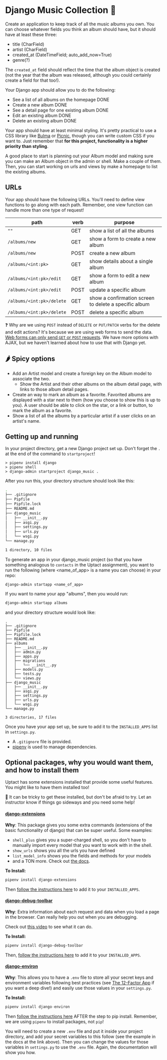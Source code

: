 # Django Music Collection 🎵

Create an application to keep track of all the music albums you own. You can choose whatever fields you think an album should have, but it should have at least these three:

- title (CharField)
- artist (CharField)
- created_at (DateTimeField; auto_add_now=True)
- genre(?)

The `created_at` field should reflect the time that the album object is created (not the year that the album was released, although you could certainly create a field for that too!).

Your Django app should allow you to do the following:

- See a list of all albums on the homepage DONE
- Create a new album DONE
- See a detail page for one existing album DONE
- Edit an existing album DONE
- Delete an existing album DONE

Your app should have at least minimal styling. It's pretty practical to use a CSS library like [Bulma](https://bulma.io/) or [Picnic](https://picnicss.com/), though you can write custom CSS if you want to. Just remember that **for this project, functionality is a higher priority than styling**.

A good place to start is planning out your Album model and making sure you can make an Album object in the admin or shell. Make a couple of them. Then, you can start working on urls and views by make a homepage to list the existing albums.

## URLs

Your app should have the following URLs. You'll need to define view functions to go along with each path. Remember, one view function can handle more than one type of request!

| path                      | verb | purpose                                               |
| ------------------------- | ---- | ----------------------------------------------------- | 
| `""`                      | GET  | show a list of all the albums                         |
| `/albums/new`             | GET  | show a form to create a new album                     |
| `/albums/new`             | POST | create a new album                                    |
| `/albums/<int:pk>`        | GET  | show details about a single album                     |
| `/albums/<int:pk>/edit`   | GET  | show a form to edit a new album                       |
| `/albums/<int:pk>/edit`   | POST | update a specific album                               |
| `/albums/<int:pk>/delete` | GET  | show a confirmation screen to delete a specific album |
| `/albums/<int:pk>/delete` | POST | delete a specific album                               |

❓ Why are we using `POST` instead of `DELETE` or `PUT/PATCH` verbs for the delete and edit actions? It's because we are using web forms to send the data. [Web forms can only send `GET` or `POST` requests](https://developer.mozilla.org/en-US/docs/Web/HTML/Element/form#attr-method). We have more options with AJAX, but we haven't learned about how to use that with Django yet.

## 🌶️ Spicy options

- Add an Artist model and create a foreign key on the Album model to associate the two.
  - Show the Artist and their other albums on the album detail page, with links to those album detail pages.
- Create an way to mark an album as a favorite. Favorited albums are displayed with a star next to them (how you choose to show this is up to you). A user should be able to click on the star, or a link or button, to mark the album as a favorite.
- Show a list of all the albums by a particular artist if a user clicks on an artist's name.

## Getting up and running

In your project directory, get a new Django project set up. Don't forget the `.` at the end of the command to `startproject`!

```
> pipenv install django
> pipenv shell
> django-admin startproject django_music .
```

After you run this, your directory structure should look like this:

```sh
.
├── .gitignore
├── Pipfile
├── Pipfile.lock
├── README.md
├── django_music
│   ├── __init__.py
│   ├── asgi.py
│   ├── settings.py
│   ├── urls.py
│   └── wsgi.py
└── manage.py

1 directory, 10 files
```

To generate an app in your django_music project (so that you have something analogous to `contacts` in the Uptact assignment), you want to run the following (where <name_of_app> is a name you can choose) in your repo:

`django-admin startapp <name_of_app>`

If you want to name your app "albums", then you would run:

```sh
django-admin startapp albums
```

and your directory structure would look like:

```
.
├── .gitignore
├── Pipfile
├── Pipfile.lock
├── README.md
├── albums
│   ├── __init__.py
│   ├── admin.py
│   ├── apps.py
│   ├── migrations
│   │   └── __init__.py
│   ├── models.py
│   ├── tests.py
│   └── views.py
├── django_music
│   ├── __init__.py
│   ├── asgi.py
│   ├── settings.py
│   ├── urls.py
│   └── wsgi.py
└── manage.py

3 directories, 17 files
```

Once you have your app set up, be sure to add it to the `INSTALLED_APPS` list in `settings.py`.

- A `.gitignore` file is provided.
- [pipenv](https://pipenv.pypa.io/en/latest/) is used to manage dependencies.

## Optional packages, why you would want them, and how to install them

Uptact has some extensions installed that provide some useful features. You might like to have them installed too!

🦋 It can be tricky to get these installed, but don't be afraid to try. Let an instructor know if things go sideways and you need some help!

#### **[django-extensions](https://django-extensions.readthedocs.io/en/latest/)**

**Why**: This package gives you some extra commands (extensions of the basic functionality of django) that can be super useful. Some examples:

- `shell_plus` gives you a super-charged shell, so you don't have to manually import every model that you want to work with in the shell.
- `show_urls` shows you all the urls you have defined
- `list_model_info` shows you the fields and methods for your models
- and a TON more. Check out [the docs](https://django-extensions.readthedocs.io/en/latest/index.html).

**To Install:**

```sh
pipenv install django-extensions
```

Then [follow the instructions here](https://django-extensions.readthedocs.io/en/latest/installation_instructions.html#configuration) to add it to your `INSTALLED_APPS`.

#### **[django-debug-toolbar](https://django-debug-toolbar.readthedocs.io/en/latest/)**

**Why**: Extra information about each request and data when you load a page in the browser. Can really help you out when you are debugging.

Check out [this video](https://www.youtube.com/watch?v=H-vLUoXKKIs) to see what it can do.

**To Install:**

```sh
pipenv install django-debug-toolbar
```

Then, [follow the instructions here](https://django-debug-toolbar.readthedocs.io/en/latest/installation.html#prerequisites) to add it to your `INSTALLED_APPS`.

#### **[django-environ](https://django-environ.readthedocs.io/en/latest/)**

**Why**: This allows you to have a `.env` file to store all your secret keys and environment variables following best practices (see [The 12-Factor App](https://12factor.net/config) if you want a deep dive!) and easily use those values in your `settings.py`.

**To Install:**

```py
pipenv install django-environ
```

Then [follow the instructions here](https://django-environ.readthedocs.io/en/latest/#installation) AFTER the step to pip install. Remember, we are using `pipenv` to install packages, not `pip`!

You will need to create a new `.env` file and put it inside your project directory, and add your secret variables to this follow (see the example in the docs at the link above). Then you can change the values for those variables in `settings.py` to use the `.env` file. Again, the documentation will show you how.
